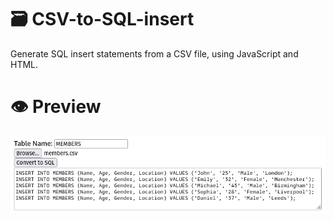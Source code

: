 # 🗃 CSV-to-SQL-insert

Generate SQL insert statements from a CSV file, using JavaScript and HTML.

# 👁 Preview

![Image](demo.png)